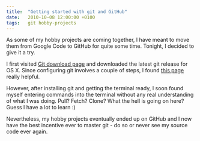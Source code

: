 ```yaml
---
title:	"Getting started with git and GitHub"
date:	2010-10-08 12:00:00 +0100
tags: 	git hobby-projects
---
```



As some of my hobby projects are coming together, I have meant to move them from
Google Code to GitHub for quite some time. Tonight, I decided to give it a try.

I first visited [Git download page](http://code.google.com/p/git-osx-installer/)
and downloaded the latest git release for OS X. Since configuring git involves a
couple of steps, I found [this page](http://help.github.com/mac-git-installation/)
really helpful. 

However, after installing git and getting the terminal ready, I soon found myself
entering commands into the terminal without any real understanding of what I was
doing. Pull? Fetch? Clone? What the hell is going on here? Guess I have a lot to
learn :)

Nevertheless, my hobby projects eventually ended up on GitHub and I now have the
best incentive ever to master git - do so or never see my source code ever again.